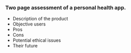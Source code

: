 ### Two page assessment of a **personal health app**.  

- Description of the product
- Objective users
- Pros
- Cons
- Potential ethical issues
- Their future
